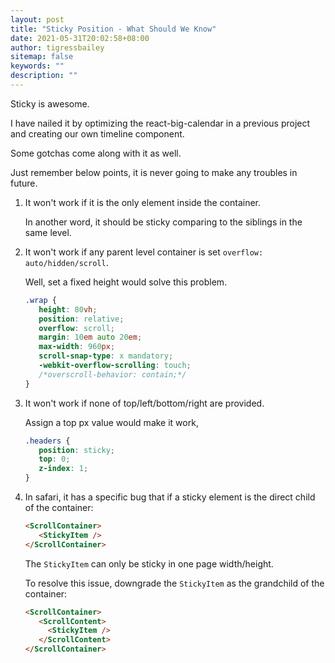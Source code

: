 ```yaml
---
layout: post
title: "Sticky Position - What Should We Know"
date: 2021-05-31T20:02:58+08:00
author: tigressbailey
sitemap: false
keywords: ""
description: ""
---
```


Sticky is awesome.

I have nailed it by optimizing the react-big-calendar in a previous project and creating our own timeline component.

Some gotchas come along with it as well.

Just remember below points, it is never going to make any troubles in future.

1. It won't work if it is the only element inside the container.
   
   In another word, it should be sticky comparing to the siblings in the same level.

2. It won't work if any parent level container is set `overflow: auto/hidden/scroll`.
   
   Well, set a fixed height would solve this problem.

   ```CSS
   .wrap {
      height: 80vh;
      position: relative;
      overflow: scroll;
      margin: 10em auto 20em;
      max-width: 960px;
      scroll-snap-type: x mandatory;
      -webkit-overflow-scrolling: touch;
      /*overscroll-behavior: contain;*/
   }
   ```

3. It won't work if none of top/left/bottom/right are provided.

   Assign a top px value would make it work,

   ```CSS
   .headers {
      position: sticky;
      top: 0;
      z-index: 1;
   }
   ```

4. In safari, it has a specific bug that if a sticky element is the direct child of the container:
   ```HTML
   <ScrollContainer>
      <StickyItem />
   </ScrollContainer>
   ```

   The `StickyItem` can only be sticky in one page width/height.

   To resolve this issue, downgrade the `StickyItem` as the grandchild of the container:
   ```HTML
   <ScrollContainer>
      <ScrollContent>
        <StickyItem />
      </ScrollContent>
   </ScrollContainer>
   ```
<!--more-->
